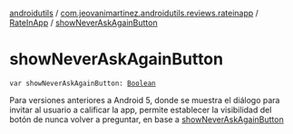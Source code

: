 [androidutils](../../index.md) / [com.jeovanimartinez.androidutils.reviews.rateinapp](../index.md) / [RateInApp](index.md) / [showNeverAskAgainButton](./show-never-ask-again-button.md)

# showNeverAskAgainButton

`var showNeverAskAgainButton: `[`Boolean`](https://kotlinlang.org/api/latest/jvm/stdlib/kotlin/-boolean/index.html)

Para versiones anteriores a Android 5, donde se muestra el diálogo para invitar al usuario a calificar la app,
permite establecer la visibilidad del botón de nunca volver a preguntar, en base a [showNeverAskAgainButton](./show-never-ask-again-button.md)


